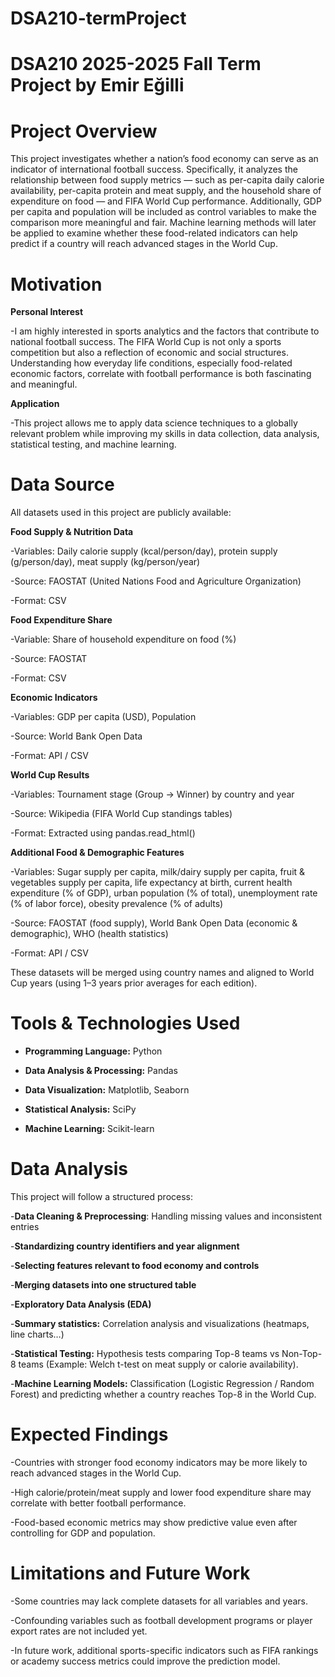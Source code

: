 # DSA210-termProject
# DSA210 2025-2025 Fall Term Project by Emir Eğilli

# Project Overview #

This project investigates whether a nation’s food economy can serve as an indicator of international football success. Specifically, it analyzes the relationship between food supply metrics — such as per-capita daily calorie availability, per-capita protein and meat supply, and the household share of expenditure on food — and FIFA World Cup performance. Additionally, GDP per capita and population will be included as control variables to make the comparison more meaningful and fair. Machine learning methods will later be applied to examine whether these food-related indicators can help predict if a country will reach advanced stages in the World Cup.

# Motivation #

**Personal Interest**

-I am highly interested in sports analytics and the factors that contribute to national football success. The FIFA World Cup is not only a sports competition but also a reflection of economic and social structures. Understanding how everyday life conditions, especially food-related economic factors, correlate with football performance is both fascinating and meaningful.

**Application**

-This project allows me to apply data science techniques to a globally relevant problem while improving my skills in data collection, data analysis, statistical testing, and machine learning.

# Data Source #

All datasets used in this project are publicly available:

**Food Supply & Nutrition Data**

-Variables: Daily calorie supply (kcal/person/day), protein supply (g/person/day), meat supply (kg/person/year)

-Source: FAOSTAT (United Nations Food and Agriculture Organization)

-Format: CSV 

**Food Expenditure Share**

-Variable: Share of household expenditure on food (%)

-Source: FAOSTAT

-Format: CSV 

**Economic Indicators**

-Variables: GDP per capita (USD), Population

-Source: World Bank Open Data

-Format: API / CSV

**World Cup Results**

-Variables: Tournament stage (Group → Winner) by country and year

-Source: Wikipedia (FIFA World Cup standings tables)

-Format: Extracted using pandas.read_html()

**Additional Food & Demographic Features**

-Variables: Sugar supply per capita, milk/dairy supply per capita, fruit & vegetables supply per capita, life expectancy at birth, current health expenditure (% of GDP), urban population (% of total), unemployment rate (% of labor force), obesity prevalence (% of adults)

-Source: FAOSTAT (food supply), World Bank Open Data (economic & demographic), WHO (health statistics)

-Format: API / CSV                                

These datasets will be merged using country names and aligned to World Cup years (using 1–3 years prior averages for each edition).

# Tools & Technologies Used #

- **Programming Language:** Python 

- **Data Analysis & Processing:** Pandas

- **Data Visualization:** Matplotlib, Seaborn

- **Statistical Analysis:** SciPy

- **Machine Learning:** Scikit-learn

# Data Analysis #

This project will follow a structured process:

-**Data Cleaning & Preprocessing**: Handling missing values and inconsistent entries

-**Standardizing country identifiers and year alignment**

-**Selecting features relevant to food economy and controls**

-**Merging datasets into one structured table**

-**Exploratory Data Analysis (EDA)**

-**Summary statistics:** Correlation analysis and visualizations (heatmaps, line charts…)

-**Statistical Testing:** Hypothesis tests comparing Top-8 teams vs Non-Top-8 teams (Example: Welch t-test on meat supply or calorie availability).

-**Machine Learning Models:** Classification (Logistic Regression / Random Forest) and predicting whether a country reaches Top-8 in the World Cup.

# Expected Findings #

-Countries with stronger food economy indicators may be more likely to reach advanced stages in the World Cup.

-High calorie/protein/meat supply and lower food expenditure share may correlate with better football performance.

-Food-based economic metrics may show predictive value even after controlling for GDP and population.

# Limitations and Future Work #

-Some countries may lack complete datasets for all variables and years.

-Confounding variables such as football development programs or player export rates are not included yet.

-In future work, additional sports-specific indicators such as FIFA rankings or academy success metrics could improve the prediction model.
